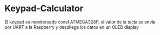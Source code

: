 # Keypad-Calculator
El keypad es monitoreado conel ATMEGA328P, el valor de la tecla se envía por UART a la Raspberry  y despliega los datos en un OLED display
